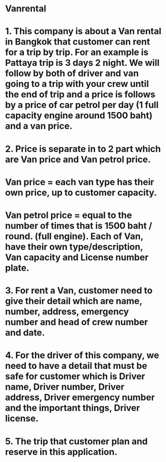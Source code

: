 # Vanrental
# 1.	This company is about a Van rental in Bangkok that customer can rent for a trip by trip. For an example is Pattaya trip is 3 days 2 night. We will follow by both of driver and van going to a trip with your crew until the end of trip and a price is follows by a price of car petrol per day (1 full capacity engine around 1500 baht) and a van price.
 
# 2.	Price is separate in to 2 part which are Van price and Van petrol price.
# Van price = each van type has their own price, up to customer capacity.
# Van petrol price = equal to the number of times that is 1500 baht / round. (full engine). Each of Van, have their own type/description, Van capacity and License number plate.

# 3.	For rent a Van, customer need to give their detail which are name, number, address, emergency number and head of crew number and date.

# 4.	For the driver of this company, we need to have a detail that must be safe for customer which is Driver name, Driver number, Driver address, Driver emergency number and the important things, Driver license.

# 5.	The trip that customer plan and reserve in this application. 
